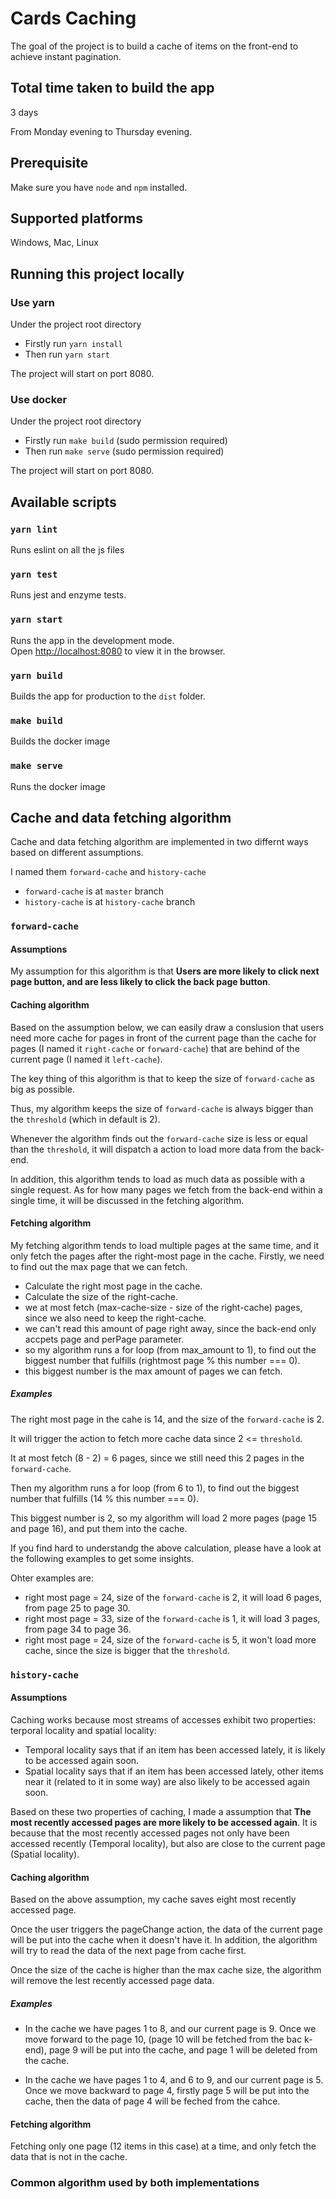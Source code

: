 # Cards Caching
The goal of the project is to build a cache of items on the front-end to achieve instant pagination.

## Total time taken to build the app
3 days

From Monday evening to Thursday evening.

## Prerequisite
Make sure you have `node` and `npm` installed.

## Supported platforms
Windows, Mac, Linux

## Running this project locally

### Use yarn
Under the project root directory

* Firstly run `yarn install`
* Then run `yarn start`

The project will start on port 8080.

### Use docker
Under the project root directory

* Firstly run `make build` (sudo permission required)
* Then run `make serve` (sudo permission required)

The project will start on port 8080.

## Available scripts

### `yarn lint`

Runs eslint on all the js files

### `yarn test`

Runs jest and enzyme tests.

### `yarn start`

Runs the app in the development mode.<br>
Open [http://localhost:8080](http://localhost:8080) to view it in the browser.

### `yarn build`

Builds the app for production to the `dist` folder.<br>

### `make build`

Builds the docker image

### `make serve`
Runs the docker image


## Cache and data fetching algorithm
Cache and data fetching algorithm are implemented in two differnt ways based on different assumptions.

I named them `forward-cache` and `history-cache`

* `forward-cache` is at `master` branch
* `history-cache` is at `history-cache` branch

### `forward-cache`
#### Assumptions
My assumption for this algorithm is that **Users are more likely to click next page button, and are less likely to click the back page button**.

#### Caching algorithm

Based on the assumption below, we can easily draw a conslusion that users need more cache for pages in front of the current page than the cache for pages (I named it `right-cache` or `forward-cache`) that are behind of the current page (I named it `left-cache`).

The key thing of this algorithm is that to keep the size of `forward-cache` as big as possible.

Thus, my algorithm keeps the size of `forward-cache` is always bigger than the `threshold` (which in default is 2).

Whenever the algorithm finds out the `forward-cache` size is less or equal than the `threshold`, it will dispatch a action to load more data from the back-end.

In addition, this algorithm tends to load as much data as possible with a single request. As for how many pages we fetch from the back-end within a single time, it will be discussed in the fetching algorithm.

#### Fetching algorithm
My fetching algorithm tends to load multiple pages at the same time, and it only fetch the pages after the right-most page in the cache. Firstly, we need to find out the max page that we can fetch.

* Calculate the right most page in the cache.
* Calculate the size of the right-cache.
* we at most fetch (max-cache-size - size of the right-cache) pages, since we also need to keep the right-cache.
* we can't read this amount of page right away, since the back-end only accpets page and perPage parameter.
* so my algorithm runs a for loop (from max_amount to 1), to find out the biggest number that fulfills (rightmost page % this number === 0).
* this biggest number is the max amount of pages we can fetch.

##### Examples
The right most page in the cahe is 14, and the size of the `forward-cache` is 2.

It will trigger the action to fetch more cache data since 2 <= `threshold`.

It at most fetch (8 - 2) = 6 pages, since we still need this 2 pages in the `forward-cache`.

Then my algorithm runs a for loop (from 6 to 1), to find out the biggest number that fulfills (14 % this number === 0).

This biggest number is 2, so my algorithm will load 2 more pages (page 15 and page 16), and put them into the cache.

If you find hard to understandg the above calculation, please have a look at the following examples to get some insights.

Ohter examples are:
* right most page = 24, size of the `forward-cache` is 2, it will load 6 pages, from page 25 to page 30.
* right most page = 33, size of the `forward-cache` is 1, it will load 3 pages, from page 34 to page 36.
* right most page = 24, size of the `forward-cache` is 5, it won't load more cache, since the size is bigger that the `threshold`.


### `history-cache`
#### Assumptions
Caching works because most streams of accesses exhibit two properties: terporal locality and spatial locality:
* Temporal locality says that if an item has been accessed lately, it is likely to be accessed again
soon.
* Spatial locality says that if an item has been accessed lately, other items near it (related to it
in some way) are also likely to be accessed again soon.

Based on these two properties of caching, I made a assumption that **The most recently accessed pages are more likely to be accessed again**. It is because that the most recently accessed pages not only have been accessed recently (Temporal locality), but also are close to the current page (Spatial locality).

#### Caching algorithm
Based on the above assumption, my cache saves eight most recently accessed page. 

Once the user triggers the pageChange action, the data of the current page will be put into the cache when it doesn't have it. In addition, the algorithm will try to read the data of the next page from cache first.

Once the size of the cache is higher than the max cache size, the algorithm will remove the lest recently accessed page data.

##### Examples
* In the cache we have pages 1 to 8, and our current page is 9. Once we move forward to the page 10, (page 10 will be fetched from the bac k-end), page 9 will be put into the cache, and page 1 will be deleted from the cache.

* In the cache we have pages 1 to 4, and 6 to 9, and our current page is 5. Once we move backward to page 4, firstly page 5 will be put into the cache, then the data of page 4 will be feched from the cahce.


#### Fetching algorithm
Fetching only one page (12 items in this case) at a time, and only fetch the data that is not in the cache.

### Common algorithm used by both implementations

